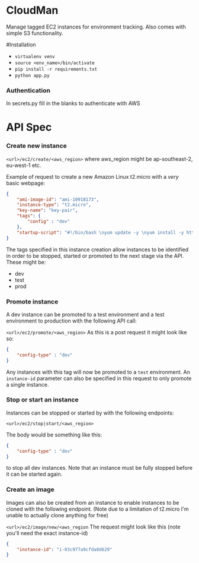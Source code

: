 # CloudMan
Manage tagged EC2 instances for environment tracking. Also comes with simple S3 functionality. 

#Installation

- `virtualenv venv`
- `source <env_name>/bin/activate`
- `pip install -r requirements.txt`
- `python app.py`

### Authentication

In secrets.py fill in the blanks to authenticate with AWS

API Spec
========

### Create new instance

`<url>/ec2/create/<aws_region>` where aws_region might be ap-southeast-2, eu-west-1 etc.


Example of request to create a new Amazon Linux t2.micro with a _very_ basic webpage:

```json
{
    "ami-image-id": "ami-10918173",
    "instance-type": "t2.micro",
    "key-name": "key-pair",
    "tags": {
        "config" : "dev"
    },
    "startup-script": "#!/bin/bash \nyum update -y \nyum install -y httpd \nservice httpd start \nchkconfig httpd on \necho '<html>this is a test</html>' > /var/www/html/index.html"
}
```

The tags specified in this instance creation allow instances to be identified in order to be stopped, started or promoted to the next stage via the API. These might be:
- dev
- test
- prod

### Promote instance

A dev instance can be promoted to a test environment and a test environment to production with the following API call:

`<url>/ec2/promote/<aws_region>` 
As this is a post request it might look like so:
```json
{
    "config-type" : "dev"
}
```
Any instances with this tag will now be promoted to a `test` environment. An `instance-id` parameter can also be specified in this request to only promote a single instance.

### Stop or start an instance

Instances can be stopped or started by with the following endpoints:

`<url>/ec2/stop|start/<aws_region>` 

The body would be something like this:
```json
{
    "config-type" : "dev"
}
```

to stop all dev instances. Note that an instance must be fully stopped before it can be started again. 

### Create an image

Images can also be created from an instance to enable instances to be cloned with the following endpoint. (Note due to a limitation of t2.micro I'm unable to actually clone anything for free)

`<url>/ec2/image/new/<aws_region`
The request might look like this (note you'll need the exact instance-id)
```json
{
    "instance-id": "i-03c977a9cfda8d629"
}
```